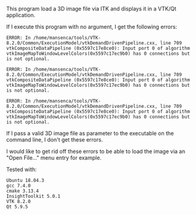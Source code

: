 This program load a 3D image file via ITK and displays it in a VTK/Qt application.


If I execute this program with no argument, I get the following errors:
```
ERROR: In /home/mansenca/tools/VTK-8.2.0/Common/ExecutionModel/vtkDemandDrivenPipeline.cxx, line 709
vtkCompositeDataPipeline (0x5597c17e8ce0): Input port 0 of algorithm vtkImageMapToWindowLevelColors(0x5597c17ec9b0) has 0 connections but is not optional.

ERROR: In /home/mansenca/tools/VTK-8.2.0/Common/ExecutionModel/vtkDemandDrivenPipeline.cxx, line 709
vtkCompositeDataPipeline (0x5597c17e8ce0): Input port 0 of algorithm vtkImageMapToWindowLevelColors(0x5597c17ec9b0) has 0 connections but is not optional.

ERROR: In /home/mansenca/tools/VTK-8.2.0/Common/ExecutionModel/vtkDemandDrivenPipeline.cxx, line 709
vtkCompositeDataPipeline (0x5597c17e8ce0): Input port 0 of algorithm vtkImageMapToWindowLevelColors(0x5597c17ec9b0) has 0 connections but is not optional.
```

If I pass a valid 3D image file as parameter to the executable on the command line, I don't get these errors.

I would like to get rid off these errors to be able to load the image via an "Open File..." menu entry for example.



Tested with:
```
Ubuntu 18.04.3 
gcc 7.4.0
cmake 3.13.4
InsightToolkit 5.0.1
VTK 8.2.0
Qt 5.9.5
```

